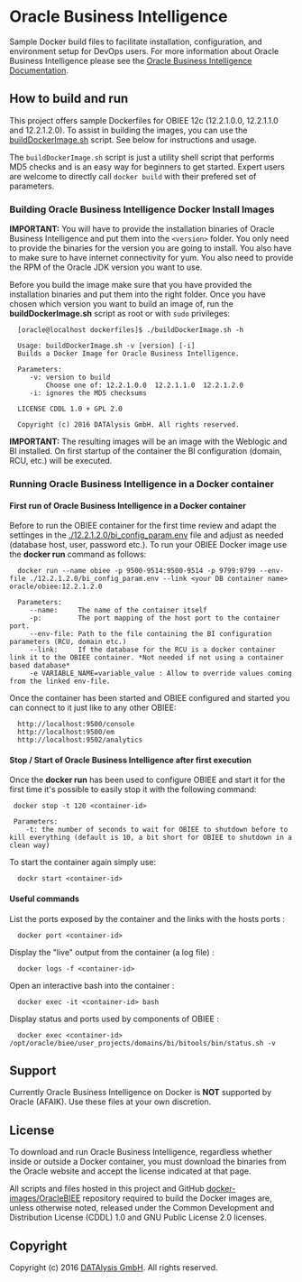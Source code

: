 Oracle Business Intelligence
===============
Sample Docker build files to facilitate installation, configuration, and environment setup for DevOps users. For more information about Oracle Business Intelligence please see the [Oracle Business Intelligence Documentation](http://docs.oracle.com/middleware/12211/index.html).

## How to build and run
This project offers sample Dockerfiles for OBIEE 12c (12.2.1.0.0, 12.2.1.1.0 and 12.2.1.2.0). To assist in building the images, you can use the [buildDockerImage.sh](buildDockerImage.sh) script. See below for instructions and usage.

The `buildDockerImage.sh` script is just a utility shell script that performs MD5 checks and is an easy way for beginners to get started. Expert users are welcome to directly call `docker build` with their prefered set of parameters.

### Building Oracle Business Intelligence Docker Install Images
**IMPORTANT:** You will have to provide the installation binaries of Oracle Business Intelligence and put them into the `<version>` folder. You only need to provide the binaries for the version you are going to install. You also have to make sure to have internet connectivity for yum. You also need to provide the RPM of the Oracle JDK version you want to use.

Before you build the image make sure that you have provided the installation binaries and put them into the right folder. Once you have chosen which version you want to build an image of, run the **buildDockerImage.sh** script as root or with `sudo` privileges:
```
  [oracle@localhost dockerfiles]$ ./buildDockerImage.sh -h
  
  Usage: buildDockerImage.sh -v [version] [-i]
  Builds a Docker Image for Oracle Business Intelligence.
  
  Parameters:
     -v: version to build
         Choose one of: 12.2.1.0.0  12.2.1.1.0  12.2.1.2.0
     -i: ignores the MD5 checksums
  
  LICENSE CDDL 1.0 + GPL 2.0
  
  Copyright (c) 2016 DATAlysis GmbH. All rights reserved.
```
**IMPORTANT:** The resulting images will be an image with the Weblogic and BI installed. On first startup of the container the BI configuration (domain, RCU, etc.) will be executed.

### Running Oracle Business Intelligence in a Docker container

#### First run of Oracle Business Intelligence in a Docker container
Before to run the OBIEE container for the first time review and adapt the settinges in the [./12.2.1.2.0/bi_config_param.env](./12.2.1.2.0/bi_config_param.env) file and adjust as needed (database host, user, password etc.).
To run your OBIEE Docker image use the **docker run** command as follows:
```
  docker run --name obiee -p 9500-9514:9500-9514 -p 9799:9799 --env-file ./12.2.1.2.0/bi_config_param.env --link <your DB container name> oracle/obiee:12.2.1.2.0
  
  Parameters:
     --name:     The name of the container itself
     -p:         The port mapping of the host port to the container port.
     --env-file: Path to the file containing the BI configuration parameters (RCU, domain etc.)
     --link:     If the database for the RCU is a docker container link it to the OBIEE container. *Not needed if not using a container based database*
     -e VARIABLE_NAME=variable_value : Allow to override values coming from the linked env-file.
``` 
Once the container has been started and OBIEE configured and started you can connect to it just like to any other OBIEE:
```
  http://localhost:9500/console
  http://localhost:9500/em
  http://localhost:9502/analytics
```

#### Stop / Start of Oracle Business Intelligence after first execution
Once the **docker run** has been used to configure OBIEE and start it for the first time it's possible to easily stop it with the following command:
```
 docker stop -t 120 <container-id>
 
 Parameters:
    -t: the number of seconds to wait for OBIEE to shutdown before to kill everything (default is 10, a bit short for OBIEE to shutdown in a clean way)
```
To start the container again simply use:
```
  dockr start <container-id>
```

#### Useful commands
List the ports exposed by the container and the links with the hosts ports :
```
  docker port <container-id>
```
Display the "live" output from the container (a log file) :
```
  docker logs -f <container-id>
```
Open an interactive bash into the container :
```
  docker exec -it <container-id> bash
```
Display status and ports used by components of OBIEE :
```
  docker exec <container-id> /opt/oracle/biee/user_projects/domains/bi/bitools/bin/status.sh -v
```

## Support
Currently Oracle Business Intelligence on Docker is **NOT** supported by Oracle (AFAIK). Use these files at your own discretion.

## License
To download and run Oracle Business Intelligence, regardless whether inside or outside a Docker container, you must download the binaries from the Oracle website and accept the license indicated at that page.

All scripts and files hosted in this project and GitHub [docker-images/OracleBIEE](./) repository required to build the Docker images are, unless otherwise noted, released under the Common Development and Distribution License (CDDL) 1.0 and GNU Public License 2.0 licenses.

## Copyright
Copyright (c) 2016 [DATAlysis GmbH](https://datalysis.ch). All rights reserved.
